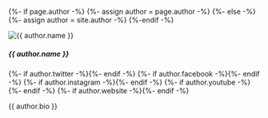 {%- if page.author -%}
  {%- assign author = page.author -%}
{%- else -%}
  {%- assign author = site.author -%}
{%-endif -%}
<author class="row my-4 py-4 px-5 border-top border-bottom">
  <div class="col-12 col-md-3 text-center">
    <img src="/images/{{ author.image }}" alt="{{ author.name }}" style="max-width:200px" />
    <h5 class="mt-3 mb-0">{{ author.name }}</h5>
    <div class="text-secondary social-links">
      {%- if author.twitter -%}<a href="https://twitter.com{{ author.twitter }}"><i class="fab fa-twitter-square"></i></a>{%- endif -%}
      {%- if author.facebook -%}<a href="https://facebook.com/{{ author.facebook }}"><i class="fab fa-facebook-square"></i></a>{%- endif -%}
      {%- if author.instagram -%}<a href="https://instagram.com/{{ author.instagram }}"><i class="fab fa-instagram"></i></a>{%- endif -%}
      {%- if author.youtube -%}<a href="{{ author.youtube }}"><i class="fab fa-youtube-square"></i></a>{%- endif -%}
      {%- if author.website -%}<a href="{{ author.website }}"><i class="fas fa-globe"></i></a>{%- endif -%}
    </div>
  </div>
  <div class="col-12 col-md-9 text-center text-md-left">
    <p class="mt-3 mb-0 mx-md-5 text-justify">{{ author.bio }}</p>
  </div>
</author>
